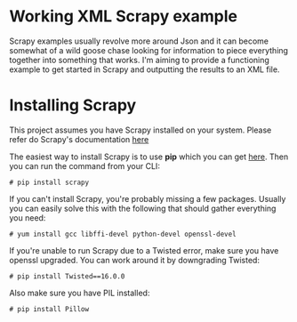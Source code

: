 # Working XML Scrapy example
Scrapy examples usually revolve more around Json and it can become somewhat of a wild goose chase looking for information to piece everything together into something that works. I'm aiming to provide a functioning example to get started in Scrapy and outputting the results to an XML file.

# Installing Scrapy
This project assumes you have Scrapy installed on your system. Please refer do Scrapy's documentation [here](https://doc.scrapy.org/en/latest/)

The easiest way to install Scrapy is to use **pip** which you can get [here](https://pip.pypa.io/en/stable/installing/ "pip's Homepage").
Then you can run the command from your CLI:
```
# pip install scrapy
```

If you can't install Scrapy, you're probably missing a few packages. Usually you can easily solve this with the following that should gather everything you need:
```
# yum install gcc libffi-devel python-devel openssl-devel
```

If you're unable to run Scrapy due to a Twisted error, make sure you have openssl upgraded. You can work around it by downgrading Twisted:
```
# pip install Twisted==16.0.0
```

Also make sure you have PIL installed:
```
# pip install Pillow
```
